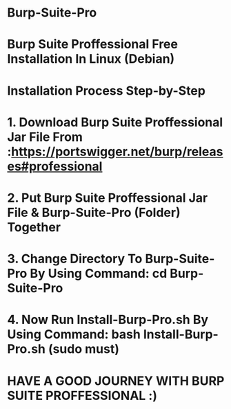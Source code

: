 # Burp-Suite-Pro
# Burp Suite Proffessional Free Installation In Linux (Debian)
# Installation Process Step-by-Step
# 1. Download Burp Suite Proffessional Jar File From :https://portswigger.net/burp/releases#professional
# 2. Put Burp Suite Proffessional Jar File &  Burp-Suite-Pro (Folder) Together
# 3. Change Directory To  Burp-Suite-Pro By Using Command: cd Burp-Suite-Pro
# 4. Now Run Install-Burp-Pro.sh By Using Command: bash Install-Burp-Pro.sh (sudo must)
# HAVE A GOOD JOURNEY WITH BURP SUITE PROFFESSIONAL :)





